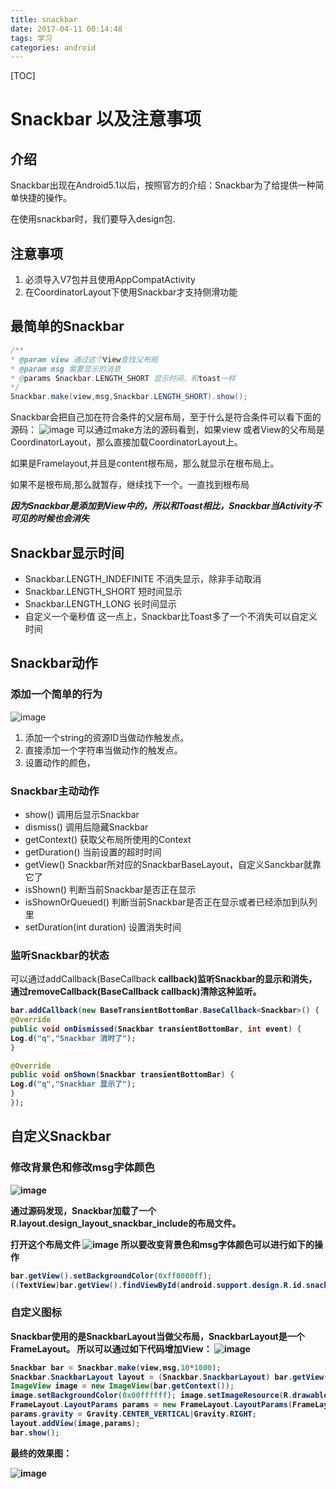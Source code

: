 ```yaml
---
title: snackbar
date: 2017-04-11 00:14:48
tags: 学习
categories: android
---
```

[TOC]
# Snackbar 以及注意事项
## 介绍
Snackbar出现在Android5.1以后，按照官方的介绍：Snackbar为了给提供一种简单快捷的操作。

在使用snackbar时，我们要导入design包.

## 注意事项
1. 必须导入V7包并且使用AppCompatActivity
2. 在CoordinatorLayout下使用Snackbar才支持侧滑功能

## 最简单的Snackbar
```java
/**
* @param view 通过这个View查找父布局
* @param msg 需要显示的消息
* @params Snackbar.LENGTH_SHORT 显示时间，和toast一样
*/
Snackbar.make(view,msg,Snackbar.LENGTH_SHORT).show();
```
Snackbar会把自己加在符合条件的父层布局，至于什么是符合条件可以看下面的源码：
![image](http://note.youdao.com/yws/public/resource/b6ad28b3c1f377a862b1603d1cdff24b/xmlnote/599B4E4CBA4740419AF88D28B0DCE0A4/9823)
可以通过make方法的源码看到，如果view 或者View的父布局是CoordinatorLayout，那么直接加载CoordinatorLayout上。

如果是Framelayout,并且是content根布局，那么就显示在根布局上。

如果不是根布局,那么就暂存，继续找下一个。一直找到根布局

***因为Snackbar是添加到View中的，所以和Toast相比，Snackbar当Activity不可见的时候也会消失***

## Snackbar显示时间
* Snackbar.LENGTH_INDEFINITE 不消失显示，除非手动取消
* Snackbar.LENGTH_SHORT 短时间显示
* Snackbar.LENGTH_LONG 长时间显示
* 自定义一个毫秒值
这一点上，Snackbar比Toast多了一个不消失可以自定义时间
## Snackbar动作
### 添加一个简单的行为
![image](http://note.youdao.com/yws/public/resource/b6ad28b3c1f377a862b1603d1cdff24b/xmlnote/37E865A4BA7F471282B076E816CA769B/9854)
1. 添加一个string的资源ID当做动作触发点。
2. 直接添加一个字符串当做动作的触发点。
3. 设置动作的颜色，

### Snackbar主动动作
* show() 调用后显示Snackbar
* dismiss() 调用后隐藏Snackbar
* getContext() 获取父布局所使用的Context
* getDuration() 当前设置的超时时间
* getView() Snackbar所对应的SnackbarBaseLayout，自定义Sanckbar就靠它了
* isShown() 判断当前Snackbar是否正在显示
* isShownOrQueued() 判断当前Snackbar是否正在显示或者已经添加到队列里
* setDuration(int duration) 设置消失时间
### 监听Snackbar的状态
可以通过addCallback(BaseCallback<B> callback)监听Snackbar的显示和消失，通过removeCallback(BaseCallback<B> callback)清除这种监听。
```java
bar.addCallback(new BaseTransientBottomBar.BaseCallback<Snackbar>() {
@Override
public void onDismissed(Snackbar transientBottomBar, int event) {
Log.d("q","Snackbar 消时了");
}

@Override
public void onShown(Snackbar transientBottomBar) {
Log.d("q","Snackbar 显示了");
}
});
```
## 自定义Snackbar
### 修改背景色和修改msg字体颜色
![image](http://note.youdao.com/yws/public/resource/b6ad28b3c1f377a862b1603d1cdff24b/xmlnote/F20253A26A874AF485D5B969D7C3FEBA/9920)


通过源码发现，Snackbar加载了一个R.layout.design_layout_snackbar_include的布局文件。

打开这个布局文件
![image](http://note.youdao.com/yws/public/resource/b6ad28b3c1f377a862b1603d1cdff24b/xmlnote/11B3B843CF67433997A450D3259C103B/9926)
所以要改变背景色和msg字体颜色可以进行如下的操作
```java
bar.getView().setBackgroundColor(0xff0000ff);
((TextView)bar.getView().findViewById(android.support.design.R.id.snackbar_text)).setTextColor(0xffff0000);
```
### 自定义图标
Snackbar使用的是SnackbarLayout当做父布局，SnackbarLayout是一个FrameLayout。
所以可以通过如下代码增加View：
![image](http://note.youdao.com/yws/public/resource/b6ad28b3c1f377a862b1603d1cdff24b/xmlnote/E185D6700F0A4C63B4362CA24CCFAACD/9913)
```java
Snackbar bar = Snackbar.make(view,msg,10*1000);
Snackbar.SnackbarLayout layout = (Snackbar.SnackbarLayout) bar.getView();
ImageView image = new ImageView(bar.getContext());
image.setBackgroundColor(0x00ffffff); image.setImageResource(R.drawable.xingxing);
FrameLayout.LayoutParams params = new FrameLayout.LayoutParams(FrameLayout.LayoutParams.WRAP_CONTENT, FrameLayout.LayoutParams.WRAP_CONTENT);
params.gravity = Gravity.CENTER_VERTICAL|Gravity.RIGHT;
layout.addView(image,params);
bar.show();
```
最终的效果图：

![image](http://note.youdao.com/yws/public/resource/b6ad28b3c1f377a862b1603d1cdff24b/xmlnote/5C55FF1DDB6E447CA053F881E872E47F/9956)
